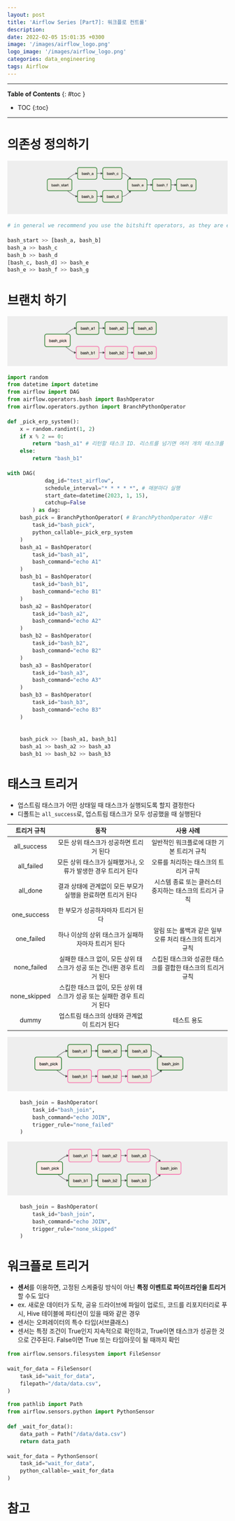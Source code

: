 ```yaml
---
layout: post
title: 'Airflow Series [Part7]: 워크플로 컨트롤'
description: 
date: 2022-02-05 15:01:35 +0300
image: '/images/airflow_logo.png'
logo_image: '/images/airflow_logo.png'
categories: data_engineering
tags: Airflow
---
```

---

**Table of Contents**
{: #toc }
*  TOC
{:toc}

---

# 의존성 정의하기

![](/images/airflow_12.png)

```py
# in general we recommend you use the bitshift operators, as they are easier to read in most cases

bash_start >> [bash_a, bash_b]
bash_a >> bash_c
bash_b >> bash_d
[bash_c, bash_d] >> bash_e
bash_e >> bash_f >> bash_g

```


# 브랜치 하기

![](/images/airflow_13.png)

```py
import random
from datetime import datetime
from airflow import DAG
from airflow.operators.bash import BashOperator
from airflow.operators.python import BranchPythonOperator

def _pick_erp_system():
    x = random.randint(1, 2)
    if x % 2 == 0:
        return "bash_a1" # 리턴할 태스크 ID. 리스트를 넘기면 여러 개의 태스크를 실행할 수도 있다
    else:
        return "bash_b1"

with DAG(
            dag_id="test_airflow",
            schedule_interval="* * * * *", # 매분마다 실행
            start_date=datetime(2023, 1, 15),
            catchup=False
        ) as dag:
    bash_pick = BranchPythonOperator( # BranchPythonOperator 사용ㄷ
        task_id="bash_pick", 
        python_callable=_pick_erp_system
    )
    bash_a1 = BashOperator(
        task_id="bash_a1", 
        bash_command="echo A1"
    )
    bash_b1 = BashOperator(
        task_id="bash_b1", 
        bash_command="echo B1"
    )
    bash_a2 = BashOperator(
        task_id="bash_a2", 
        bash_command="echo A2"
    )
    bash_b2 = BashOperator(
        task_id="bash_b2", 
        bash_command="echo B2"
    )
    bash_a3 = BashOperator(
        task_id="bash_a3", 
        bash_command="echo A3"
    )
    bash_b3 = BashOperator(
        task_id="bash_b3", 
        bash_command="echo B3"
    )


    bash_pick >> [bash_a1, bash_b1]
    bash_a1 >> bash_a2 >> bash_a3
    bash_b1 >> bash_b2 >> bash_b3
```

# 태스크 트리거

- 업스트림 태스크가 어떤 상태일 때 태스크가 실행되도록 할지 결정한다
- 디폴트는 `all_success`로, 업스트림 태스크가 모두 성공했을 때 실행된다

|트리거 규칙|동작|사용 사례|
|:------:|:---:|:---:|
|all_success|모든 상위 태스크가 성공하면 트리거 된다|일반적인 워크플로에 대한 기본 트리거 규칙|
|all_failed|모든 상위 태스크가 실패했거나, 오류가 발생한 경우 트리거 된다|오류를 처리하는 태스크의 트리거 규칙|
|all_done|결과 상태에 관계없이 모든 부모가 실행을 완료하면 트리거 된다|시스템 종료 또는 클러스터 중지하는 태스크의 트리거 규칙|
|one_success|한 부모가 성공하자마자 트리거 된다||
|one_failed|하나 이상의 상위 태스크가 실패하자마자 트리거 된다|알림 또는 롤백과 같은 일부 오류 처리 태스크의 트리거 규칙|
|none_failed|실패한 태스크 없이, 모든 상위 태스크가 성공 또는 건너뛴 경우 트리거 된다|스킵된 태스크와 성공한 태스크를 결합한 태스크의 트리거 규칙|
|none_skipped|스킵한 태스크 없이, 모든 상위 태스크가 성공 또는 실패한 경우 트리거 된다||
|dummy|업스트림 태스크의 상태와 관계없이 트리거 된다|테스트 용도|

![](/images/airflow_14.png)

```py
    bash_join = BashOperator(
        task_id="bash_join", 
        bash_command="echo JOIN",
        trigger_rule="none_failed"
    )
```


![](/images/airflow_15.png)

```py
    bash_join = BashOperator(
        task_id="bash_join", 
        bash_command="echo JOIN",
        trigger_rule="none_skipped"
    )
```

# 워크플로 트리거

- **센서**를 이용하면, 고정된 스케줄링 방식이 아닌 **특정 이벤트로 파이프라인을 트리거** 할 수도 있다
- ex. 새로운 데이터가 도착, 공유 드라이브에 파일이 업로드, 코드를 리포지터리로 푸시, Hive 테이블에 파티션이 있을 때와 같은 경우
- 센서는 오퍼레이터의 특수 타입(서브클래스)
- 센서는 특정 조건이 True인지 지속적으로 확인하고, True이면 태스크가 성공한 것으로 간주된다. False이면 True 또는 타임아웃이 될 때까지 확인

```py
from airflow.sensors.filesystem import FileSensor

wait_for_data = FileSensor(
    task_id="wait_for_data",
    filepath="/data/data.csv",
)
```

```py
from pathlib import Path
from airflow.sensors.python import PythonSensor

def _wait_for_data():
    data_path = Path("/data/data.csv")
    return data_path

wait_for_data = PythonSensor(
    task_id="wait_for_data",
    python_callable=_wait_for_data
)

```

# 참고
